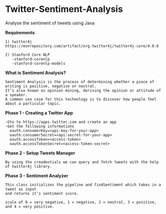 # Twitter-Sentiment-Analysis

Analyse the sentiment of tweets using Java

**Requirements**
    
    1) twitter4j
    https://mvnrepository.com/artifact/org.twitter4j/twitter4j-core/4.0.6
    
    2) Stanford Core NLP
       -stanford-corenlp
       -stanford-corenlp-models
    


**What is Sentiment Analysis?**
    
    Sentiment Analysis is the process of determining whether a piece of writing is positive, negative or neutral.
    It’s also known as opinion mining, deriving the opinion or attitude of a speaker. 
    A common use case for this technology is to discover how people feel about a particular topic.
     
    
**Phase 1 - Creating a Twitter App**
    
    -Gto to https://apps.twitter.com and create an app
    -Get the following informations
      oauth.consumerKey=<api-key-for-your-app>
      oauth.consumerSecret=<api-secret-for-your-app>
      oauth.accessToken=<access-token>
      oauth.accessTokenSecret=<access-token-secret>
    
**Phase 2 - Setup Tweets Manager**

    By using the creadentials we can query and fetch tweets with the help of twitter4j library.
    
**Phase 3 - Sentiment Analyzer**

    This class initializes the pipeline and findSentiment which takes in a tweet as input 
    and returns it’s sentiment score.
    
    scale of 0 = very negative, 1 = negative, 2 = neutral, 3 = positive, and 4 = very positive.

    
    